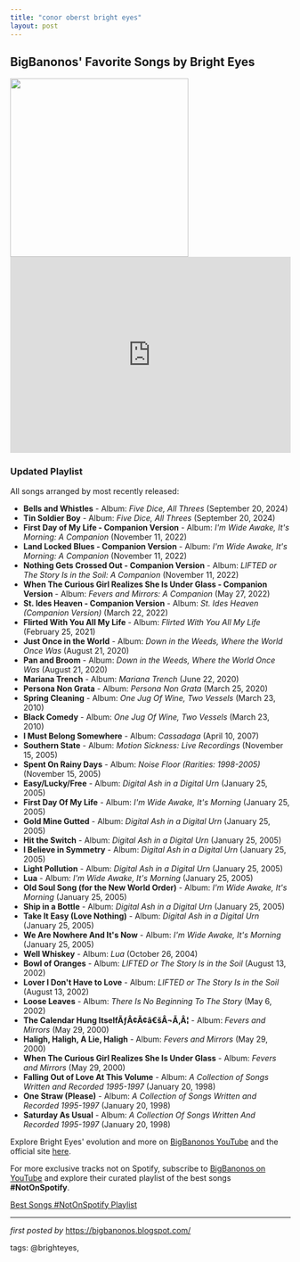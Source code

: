 ```yaml
---
title: "conor oberst bright eyes"
layout: post
---
```

<h2>BigBanonos' Favorite Songs by Bright Eyes</h2>
<div class="separator"><a href="https://factmag-images.s3.amazonaws.com/wp-content/uploads/2013/11/bright-eyes-11.5.2013.jpg" ><img alt="" border="0" width="320" data-original-height="427" data-original-width="640" src="https://factmag-images.s3.amazonaws.com/wp-content/uploads/2013/11/bright-eyes-11.5.2013.jpg"/></a></div>
<div> <iframe src="https://open.spotify.com/embed/playlist/2x9vDKFQ1fl6ttcR5AQ92b?utm_source=generator" width="100%" height="352" frameBorder="0" allowfullscreen="" allow="autoplay; clipboard-write; encrypted-media; fullscreen; picture-in-picture" loading="lazy"></iframe>
</div> <h3>Updated Playlist</h3>
<p>All songs arranged by most recently released:</p> <ul> <li><strong>Bells and Whistles</strong> - Album: <em>Five Dice, All Threes</em> (September 20, 2024)</li> <li><strong>Tin Soldier Boy</strong> - Album: <em>Five Dice, All Threes</em> (September 20, 2024)</li> <li><strong>First Day of My Life - Companion Version</strong> - Album: <em>I'm Wide Awake, It's Morning: A Companion</em> (November 11, 2022)</li> <li><strong>Land Locked Blues - Companion Version</strong> - Album: <em>I'm Wide Awake, It's Morning: A Companion</em> (November 11, 2022)</li> <li><strong>Nothing Gets Crossed Out - Companion Version</strong> - Album: <em>LIFTED or The Story Is in the Soil: A Companion</em> (November 11, 2022)</li> <li><strong>When The Curious Girl Realizes She Is Under Glass - Companion Version</strong> - Album: <em>Fevers and Mirrors: A Companion</em> (May 27, 2022)</li> <li><strong>St. Ides Heaven - Companion Version</strong> - Album: <em>St. Ides Heaven (Companion Version)</em> (March 22, 2022)</li> <li><strong>Flirted With You All My Life</strong> - Album: <em>Flirted With You All My Life</em> (February 25, 2021)</li> <li><strong>Just Once in the World</strong> - Album: <em>Down in the Weeds, Where the World Once Was</em> (August 21, 2020)</li> <li><strong>Pan and Broom</strong> - Album: <em>Down in the Weeds, Where the World Once Was</em> (August 21, 2020)</li> <li><strong>Mariana Trench</strong> - Album: <em>Mariana Trench</em> (June 22, 2020)</li> <li><strong>Persona Non Grata</strong> - Album: <em>Persona Non Grata</em> (March 25, 2020)</li> <li><strong>Spring Cleaning</strong> - Album: <em>One Jug Of Wine, Two Vessels</em> (March 23, 2010)</li> <li><strong>Black Comedy</strong> - Album: <em>One Jug Of Wine, Two Vessels</em> (March 23, 2010)</li> <li><strong>I Must Belong Somewhere</strong> - Album: <em>Cassadaga</em> (April 10, 2007)</li> <li><strong>Southern State</strong> - Album: <em>Motion Sickness: Live Recordings</em> (November 15, 2005)</li> <li><strong>Spent On Rainy Days</strong> - Album: <em>Noise Floor (Rarities: 1998-2005)</em> (November 15, 2005)</li> <li><strong>Easy/Lucky/Free</strong> - Album: <em>Digital Ash in a Digital Urn</em> (January 25, 2005)</li> <li><strong>First Day Of My Life</strong> - Album: <em>I'm Wide Awake, It's Morning</em> (January 25, 2005)</li> <li><strong>Gold Mine Gutted</strong> - Album: <em>Digital Ash in a Digital Urn</em> (January 25, 2005)</li> <li><strong>Hit the Switch</strong> - Album: <em>Digital Ash in a Digital Urn</em> (January 25, 2005)</li> <li><strong>I Believe in Symmetry</strong> - Album: <em>Digital Ash in a Digital Urn</em> (January 25, 2005)</li> <li><strong>Light Pollution</strong> - Album: <em>Digital Ash in a Digital Urn</em> (January 25, 2005)</li> <li><strong>Lua</strong> - Album: <em>I'm Wide Awake, It's Morning</em> (January 25, 2005)</li> <li><strong>Old Soul Song (for the New World Order)</strong> - Album: <em>I'm Wide Awake, It's Morning</em> (January 25, 2005)</li> <li><strong>Ship in a Bottle</strong> - Album: <em>Digital Ash in a Digital Urn</em> (January 25, 2005)</li> <li><strong>Take It Easy (Love Nothing)</strong> - Album: <em>Digital Ash in a Digital Urn</em> (January 25, 2005)</li> <li><strong>We Are Nowhere And It's Now</strong> - Album: <em>I'm Wide Awake, It's Morning</em> (January 25, 2005)</li> <li><strong>Well Whiskey</strong> - Album: <em>Lua</em> (October 26, 2004)</li> <li><strong>Bowl of Oranges</strong> - Album: <em>LIFTED or The Story Is in the Soil</em> (August 13, 2002)</li> <li><strong>Lover I Don't Have to Love</strong> - Album: <em>LIFTED or The Story Is in the Soil</em> (August 13, 2002)</li> <li><strong>Loose Leaves</strong> - Album: <em>There Is No Beginning To The Story</em> (May 6, 2002)</li> <li><strong>The Calendar Hung ItselfÃƒÂ¢Ã¢â€šÂ¬Ã‚Â¦</strong> - Album: <em>Fevers and Mirrors</em> (May 29, 2000)</li> <li><strong>Haligh, Haligh, A Lie, Haligh</strong> - Album: <em>Fevers and Mirrors</em> (May 29, 2000)</li> <li><strong>When The Curious Girl Realizes She Is Under Glass</strong> - Album: <em>Fevers and Mirrors</em> (May 29, 2000)</li> <li><strong>Falling Out of Love At This Volume</strong> - Album: <em>A Collection of Songs Written and Recorded 1995-1997</em> (January 20, 1998)</li> <li><strong>One Straw (Please)</strong> - Album: <em>A Collection of Songs Written and Recorded 1995-1997</em> (January 20, 1998)</li> <li><strong>Saturday As Usual</strong> - Album: <em>A Collection Of Songs Written And Recorded 1995-1997</em> (January 20, 1998)</li>
</ul> <p>Explore Bright Eyes' evolution and more on <a href="https://www.youtube.com/@BigBanonos" target="_blank">BigBanonos YouTube</a> and the official site <a href="https://bigbanonos.blogspot.com/" target="_blank">here</a>.</p>


<!--Subscribe and Playlist Links-->
<div>
    <p>For more exclusive tracks not on Spotify, subscribe to <a href="https://www.youtube.com/@BigBanonos" target="_blank">BigBanonos on YouTube</a> and explore their curated playlist of the best songs <strong>#NotOnSpotify</strong>.</p>
    <p><a href="https://www.youtube.com/playlist?list=PLtuNtuTatqI0kFahUCbtbfenC_ET5O_tr" target="_blank">Best Songs #NotOnSpotify Playlist<br /></a></p></div>

<hr />

<p><em>first posted by</em> <a href="https://bigbanonos.blogspot.com/" rel="noopener" target="_new">https://bigbanonos.blogspot.com/</a></p>

<p>tags: @brighteyes,</p>
